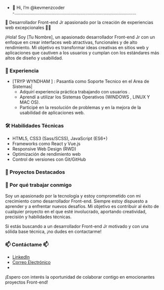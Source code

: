 - 👋 Hi, I’m @kevmenzcoder
-..................................................................................................

🚀 Desarrollador Front-end Jr apasionado por la creación de experiencias web excepcionales 🚀🚀

¡Hola! Soy [Tu Nombre], un apasionado desarrollador Front-end Jr con un enfoque en crear interfaces web atractivas, funcionales y de alto rendimiento. Mi objetivo es transformar ideas creativas en sitios web y aplicaciones que cautiven a los usuarios y cumplan con los estándares más altos de diseño y usabilidad.

### 💼 Experiencia 

- [TRYP WYNDHAM ] : Pasantía como Soporte Tecnico en el Area de Sistemas| 
  - Adquirí experiencia práctica trabajando con usuarios .
  - Aprendí a utilizar los Sistemas Operativos (WINDOWS , LINUX Y MAC OS).
  - Participé en la resolución de problemas y en la mejora de la usabilidad de aplicaciones web.

### 🛠️ Habilidades Técnicas

- HTML5, CSS3 (Sass/SCSS), JavaScript (ES6+)
- Frameworks como React y Vue.js
- Responsive Web Design (RWD)
- Optimización de rendimiento web
- Control de versiones con Git/GitHub


### 🔨 Proyectos Destacados
### 🌟 Por qué trabajar conmigo

Soy un apasionado por la tecnología y estoy comprometido con mi crecimiento como desarrollador Front-end. Siempre estoy dispuesto a aprender y a enfrentar nuevos desafíos. Mi objetivo es contribuir al éxito de cualquier proyecto en el que esté involucrado, aportando creatividad, precisión y habilidades técnicas.

Si estás buscando a un desarrollador Front-end Jr motivado y con una sólida base técnica, ¡no dudes en contactarme!

### 📫 Contáctame 📫 ###

- [LinkedIn](www.linkedin.com/in/kevin-mendoza-jj)
- [Correo Electrónico](kevinjoelmendoza287@gmail.com)
- 

¡Espero con interés la oportunidad de colaborar contigo en emocionantes proyectos Front-end!




<!---
kevmenzcoder/kevmenzcoder is a ✨ special ✨ repository because its `README.md` (this file) appears on your GitHub profile.
You can click the Preview link to take a look at your changes.
--->

